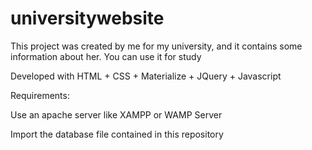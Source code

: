 # universitywebsite
This project was created by me for my university, and it contains some information about her. You can use it for study

Developed with HTML + CSS + Materialize + JQuery + Javascript

Requirements:

Use an apache server like XAMPP or WAMP Server

Import the database file contained in this repository

